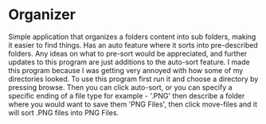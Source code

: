 # Organizer
Simple application that organizes a folders content into sub folders, making it easier to find things. Has an auto feature where it sorts into pre-described folders. Any ideas on what to pre-sort would be appreciated, and further updates to this program are just additions to the auto-sort feature. I made this program because I was getting very annoyed with how some of my directories looked. To use this program first run it and choose a directory by pressing browse. Then you can click auto-sort, or you can specify a specific ending of a file type for example - '.PNG' then describe a folder where you would want to save them 'PNG Files', then click move-files and it will sort .PNG files into PNG Files. 

